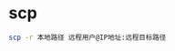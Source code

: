 <!--
 * @Brief        : 
 * @Author       : dmjcb
 * @Date         : 2022-01-03 00:56:31
 * @LastEditors  : dmjcb@outlook.com
 * @LastEditTime : 2024-09-12 16:31:25
-->

# scp

```sh
scp -r 本地路径 远程用户@IP地址:远程目标路径
```
